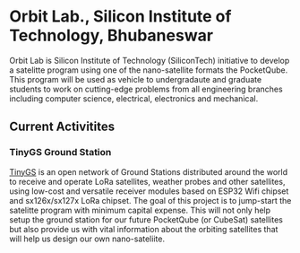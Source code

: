 # Orbit Lab., Silicon Institute of Technology, Bhubaneswar

Orbit Lab is Silicon Institute of Technology (SiliconTech) initiative to develop a satelitte program using one of the nano-satellite formats the PocketQube. This program will be used as vehicle to undergradaute and graduate students to work on cutting-edge problems from all engineering branches including computer science, electrical, electronics and mechanical.

## Current Activitites 

### TinyGS Ground Station

[TinyGS](https://tinygs.com) is an open network of Ground Stations distributed around the world to receive and operate LoRa satellites, weather probes and other satellites, using low-cost and versatile receiver modules based on ESP32 Wifi chipset and sx126x/sx127x LoRa chipset. The goal of this project is to jump-start the satelitte program with minimum capital expense. This will not only help setup the ground station for our future PocketQube (or CubeSat) satellites but also provide us with vital information about the orbiting satellites that will help us design our own nano-sateliite.  

